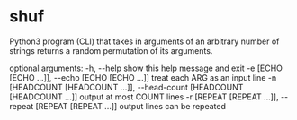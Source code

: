 # shuf
Python3 program (CLI) that takes in arguments of an arbitrary number of strings returns a random permutation of its arguments.

optional arguments:
  -h, --help            show this help message and exit
  -e [ECHO [ECHO ...]], --echo [ECHO [ECHO ...]]
                        treat each ARG as an input line
  -n [HEADCOUNT [HEADCOUNT ...]], --head-count [HEADCOUNT [HEADCOUNT ...]]
                        output at most COUNT lines
  -r [REPEAT [REPEAT ...]], --repeat [REPEAT [REPEAT ...]]
                        output lines can be repeated
